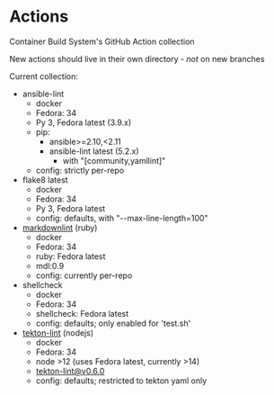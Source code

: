# Actions

Container Build System's GitHub Action collection

New actions should live in their own directory - *not* on new branches

Current collection:

- ansible-lint
  - docker
  - Fedora: 34
  - Py 3, Fedora latest (3.9.x)
  - pip:
    - ansible>=2.10,<2.11
    - ansible-lint latest (5.2.x)
      - with "[community,yamllint]"
  - config: strictly per-repo
- flake8 latest
  - docker
  - Fedora: 34
  - Py 3, Fedora latest
  - config: defaults, with "--max-line-length=100"
- [markdownlint][] (ruby)
  - docker
  - Fedora: 34
  - ruby: Fedora latest
  - mdl:0.9
  - config: currently per-repo
- shellcheck
  - docker
  - Fedora: 34
  - shellcheck: Fedora latest
  - config: defaults; only enabled for 'test.sh'
- [tekton-lint][] (nodejs)
  - docker
  - Fedora: 34
  - node >12 (uses Fedora latest, currently >14)
  - tekton-lint@v0.6.0
  - config: defaults; restricted to tekton yaml only

[ansible-lint]: https://github.com/ansible-community/ansible-lint
[markdownlint]: https://github.com/markdownlint/markdownlint
[tekton-lint]: https://github.com/IBM/tekton-lint
